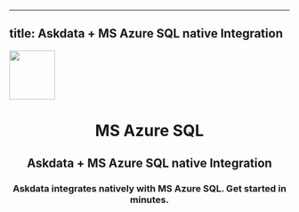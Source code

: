 
  ---
  title: Askdata + MS Azure SQL native Integration
  ---

<img class="dataset_icon mx-auto d-block mb-4" width="82" height="88" src="/media/integrations/icons/ms-sql-azure" alt="">
<h1 class="dataset_title" style="text-align: center;">MS Azure SQL</h1>
<h2 class="dataset_subtitle" style="text-align: center;">Askdata + MS Azure SQL native Integration</h2> 
<h3 class="dataset_description" style="text-align: center;">Askdata integrates natively with  MS Azure SQL. Get started in minutes.</h3> 

  
